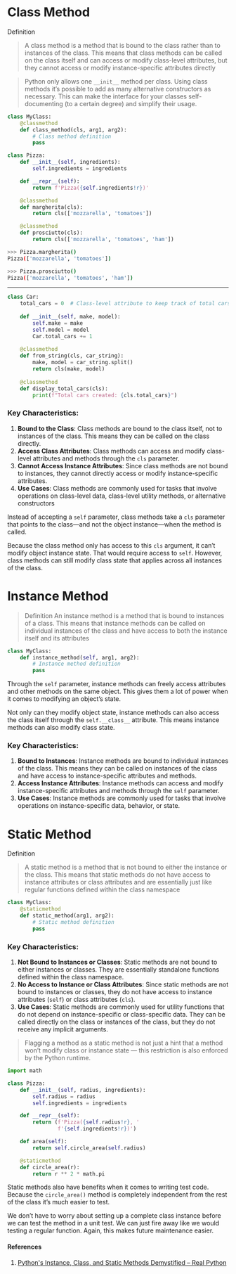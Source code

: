 
# Class Method
Definition
> A class method is a method that is bound to the class rather than to instances of the class. This means that class methods can be called on the class itself and can access or modify class-level attributes, but they cannot access or modify instance-specific attributes directly

>Python only allows one `__init__` method per class. Using class methods it’s possible to add as many alternative constructors as necessary. This can make the interface for your classes self-documenting (to a certain degree) and simplify their usage.

```python
class MyClass:
    @classmethod
    def class_method(cls, arg1, arg2):
        # Class method definition
        pass
```

```python
class Pizza:
    def __init__(self, ingredients):
        self.ingredients = ingredients

    def __repr__(self):
        return f'Pizza({self.ingredients!r})'

    @classmethod
    def margherita(cls):
        return cls(['mozzarella', 'tomatoes'])

    @classmethod
    def prosciutto(cls):
        return cls(['mozzarella', 'tomatoes', 'ham'])
```

```bash
>>> Pizza.margherita()
Pizza(['mozzarella', 'tomatoes'])

>>> Pizza.prosciutto()
Pizza(['mozzarella', 'tomatoes', 'ham'])
```
---
```python
class Car:
    total_cars = 0  # Class-level attribute to keep track of total cars
    
    def __init__(self, make, model):
        self.make = make
        self.model = model
        Car.total_cars += 1
    
    @classmethod
    def from_string(cls, car_string):
        make, model = car_string.split()
        return cls(make, model)
    
    @classmethod
    def display_total_cars(cls):
        print(f"Total cars created: {cls.total_cars}")
```
### Key Characteristics:
1. **Bound to the Class**: Class methods are bound to the class itself, not to instances of the class. This means they can be called on the class directly.
2. **Access Class Attributes**: Class methods can access and modify class-level attributes and methods through the `cls` parameter.
3. **Cannot Access Instance Attributes**: Since class methods are not bound to instances, they cannot directly access or modify instance-specific attributes.
4. **Use Cases**: Class methods are commonly used for tasks that involve operations on class-level data, class-level utility methods, or alternative constructors

Instead of accepting a `self` parameter, class methods take a `cls` parameter that points to the class—and not the object instance—when the method is called.

Because the class method only has access to this `cls` argument, it can’t modify object instance state. That would require access to `self`. However, class methods can still modify class state that applies across all instances of the class.

# Instance Method

> Definition
An instance method is a method that is bound to instances of a class. This means that instance methods can be called on individual instances of the class and have access to both the instance itself and its attributes

```python
class MyClass:
    def instance_method(self, arg1, arg2):
        # Instance method definition
        pass
```

Through the `self` parameter, instance methods can freely access attributes and other methods on the same object. This gives them a lot of power when it comes to modifying an object’s state.

Not only can they modify object state, instance methods can also access the class itself through the `self.__class__` attribute. This means instance methods can also modify class state.
### Key Characteristics:
1. **Bound to Instances**: Instance methods are bound to individual instances of the class. This means they can be called on instances of the class and have access to instance-specific attributes and methods.
2. **Access Instance Attributes**: Instance methods can access and modify instance-specific attributes and methods through the `self` parameter.
3. **Use Cases**: Instance methods are commonly used for tasks that involve operations on instance-specific data, behavior, or state.

# Static Method

Definition
> A static method is a method that is not bound to either the instance or the class. This means that static methods do not have access to instance attributes or class attributes and are essentially just like regular functions defined within the class namespace

```python
class MyClass:
    @staticmethod
    def static_method(arg1, arg2):
        # Static method definition
        pass
```
### Key Characteristics:
1. **Not Bound to Instances or Classes**: Static methods are not bound to either instances or classes. They are essentially standalone functions defined within the class namespace.
2. **No Access to Instance or Class Attributes**: Since static methods are not bound to instances or classes, they do not have access to instance attributes (`self`) or class attributes (`cls`).
3. **Use Cases**: Static methods are commonly used for utility functions that do not depend on instance-specific or class-specific data. They can be called directly on the class or instances of the class, but they do not receive any implicit arguments.

>Flagging a method as a static method is not just a hint that a method won’t modify class or instance state — this restriction is also enforced by the Python runtime.

```python
import math

class Pizza:
    def __init__(self, radius, ingredients):
        self.radius = radius
        self.ingredients = ingredients

    def __repr__(self):
        return (f'Pizza({self.radius!r}, '
                f'{self.ingredients!r})')

    def area(self):
        return self.circle_area(self.radius)

    @staticmethod
    def circle_area(r):
        return r ** 2 * math.pi
```
Static methods also have benefits when it comes to writing test code. Because the `circle_area()` method is completely independent from the rest of the class it’s much easier to test.

We don’t have to worry about setting up a complete class instance before we can test the method in a unit test. We can just fire away like we would testing a regular function. Again, this makes future maintenance easier.
#### References
1. [Python's Instance, Class, and Static Methods Demystified – Real Python](https://realpython.com/instance-class-and-static-methods-demystified/#:~:text=Instance%20methods%20need%20a%20class,access%20to%20cls%20or%20self%20.)